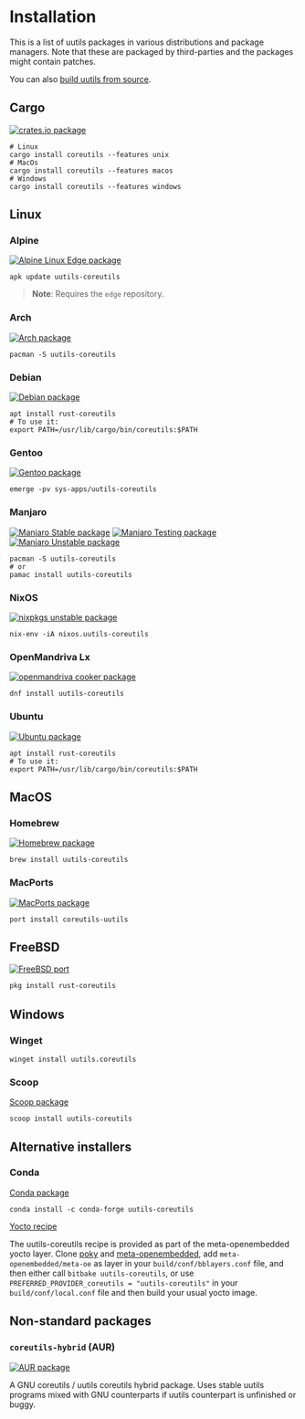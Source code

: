 <!-- spell-checker:ignore pacman pamac nixpkgs openmandriva conda winget -->

# Installation

This is a list of uutils packages in various distributions and package managers.
Note that these are packaged by third-parties and the packages might contain
patches.

You can also [build uutils from source](build.md).

<!-- toc -->

## Cargo

[![crates.io package](https://repology.org/badge/version-for-repo/crates_io/uutils-coreutils.svg)](https://crates.io/crates/coreutils)

```shell
# Linux
cargo install coreutils --features unix
# MacOs
cargo install coreutils --features macos
# Windows
cargo install coreutils --features windows
```

## Linux

### Alpine

[![Alpine Linux Edge package](https://repology.org/badge/version-for-repo/alpine_edge/uutils-coreutils.svg)](https://pkgs.alpinelinux.org/packages?name=uutils-coreutils)

```shell
apk update uutils-coreutils
```

> **Note**: Requires the `edge` repository.

### Arch

[![Arch package](https://repology.org/badge/version-for-repo/arch/uutils-coreutils.svg)](https://archlinux.org/packages/extra/x86_64/uutils-coreutils/)

```shell
pacman -S uutils-coreutils
```

### Debian

[![Debian package](https://repology.org/badge/version-for-repo/debian_unstable/uutils-coreutils.svg)](https://packages.debian.org/sid/source/rust-coreutils)

```shell
apt install rust-coreutils
# To use it:
export PATH=/usr/lib/cargo/bin/coreutils:$PATH
```

### Gentoo

[![Gentoo package](https://repology.org/badge/version-for-repo/gentoo/uutils-coreutils.svg)](https://packages.gentoo.org/packages/sys-apps/uutils-coreutils)

```shell
emerge -pv sys-apps/uutils-coreutils
```

### Manjaro

[![Manjaro Stable package](https://repology.org/badge/version-for-repo/manjaro_stable/uutils-coreutils.svg)](https://packages.manjaro.org/?query=uutils-coreutils)
[![Manjaro Testing package](https://repology.org/badge/version-for-repo/manjaro_testing/uutils-coreutils.svg)](https://packages.manjaro.org/?query=uutils-coreutils)
[![Manjaro Unstable package](https://repology.org/badge/version-for-repo/manjaro_unstable/uutils-coreutils.svg)](https://packages.manjaro.org/?query=uutils-coreutils)

```shell
pacman -S uutils-coreutils
# or
pamac install uutils-coreutils
```

### NixOS

[![nixpkgs unstable package](https://repology.org/badge/version-for-repo/nix_unstable/uutils-coreutils.svg)](https://search.nixos.org/packages?query=uutils-coreutils)

```shell
nix-env -iA nixos.uutils-coreutils
```

### OpenMandriva Lx

[![openmandriva cooker package](https://repology.org/badge/version-for-repo/openmandriva_cooker/uutils-coreutils.svg)](https://repology.org/project/uutils-coreutils/versions)

```shell
dnf install uutils-coreutils
```

### Ubuntu

[![Ubuntu package](https://repology.org/badge/version-for-repo/ubuntu_23_04/uutils-coreutils.svg)](https://packages.ubuntu.com/source/lunar/rust-coreutils)

```shell
apt install rust-coreutils
# To use it:
export PATH=/usr/lib/cargo/bin/coreutils:$PATH
```

## MacOS

### Homebrew

[![Homebrew package](https://repology.org/badge/version-for-repo/homebrew/uutils-coreutils.svg)](https://formulae.brew.sh/formula/uutils-coreutils)

```shell
brew install uutils-coreutils
```

### MacPorts

[![MacPorts package](https://repology.org/badge/version-for-repo/macports/uutils-coreutils.svg)](https://ports.macports.org/port/coreutils-uutils/)

```
port install coreutils-uutils
```

## FreeBSD

[![FreeBSD port](https://repology.org/badge/version-for-repo/freebsd/rust-coreutils.svg)](https://repology.org/project/rust-coreutils/versions)

```sh
pkg install rust-coreutils
```

## Windows

### Winget

```shell
winget install uutils.coreutils
```

### Scoop

[Scoop package](https://scoop.sh/#/apps?q=uutils-coreutils&s=0&d=1&o=true)

```shell
scoop install uutils-coreutils
```

## Alternative installers

### Conda

[Conda package](https://anaconda.org/conda-forge/uutils-coreutils)

```
conda install -c conda-forge uutils-coreutils
```

[Yocto recipe](https://github.com/openembedded/meta-openembedded/tree/master/meta-oe/recipes-core/uutils-coreutils)

The uutils-coreutils recipe is provided as part of the meta-openembedded yocto layer.
Clone [poky](https://github.com/yoctoproject/poky) and [meta-openembedded](https://github.com/openembedded/meta-openembedded/tree/master), add
`meta-openembedded/meta-oe` as layer in your `build/conf/bblayers.conf` file,
and then either call `bitbake uutils-coreutils`, or use
`PREFERRED_PROVIDER_coreutils = "uutils-coreutils"` in your `build/conf/local.conf` file and
then build your usual yocto image.

## Non-standard packages

### `coreutils-hybrid` (AUR)

[![AUR package](https://repology.org/badge/version-for-repo/aur/coreutils-hybrid.svg)](https://aur.archlinux.org/packages/coreutils-hybrid)

A GNU coreutils / uutils coreutils hybrid package. Uses stable uutils
programs mixed with GNU counterparts if uutils counterpart is
unfinished or buggy.
